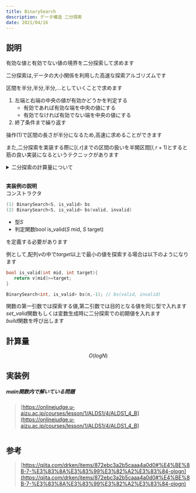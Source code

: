 ```yaml
---
title: BinarySearch
description: データ構造 二分探索
date: 2021/04/16
---
```


## 説明
有効な値と有効でない値の境界を二分探索して求めます  


二分探索は,データの大小関係を利用した高速な探索アルゴリズムです

区間を半分,半分,半分,...としていくことで求めます  
1. 左端と右端の中央の値が有効かどうかを判定する  
   - 有効であれば有効な端を中央の値にする  
   - 有効でなければ有効でない端を中央の値にする  
2. 終了条件まで繰り返す

操作(1)で区間の長さが半分になるため,高速に求めることができます

また,二分探索を実装する際に$[l, r]$までの区間の扱いを半開区間$[l, r+1)$とすると筋の良い実装になるというテクニックがあります

<details><summary>二分探索の計算量について</summary>

二分探索の計算量は$O(logN)$です

<br>

**なぜlogが出てくるのか**  
これは長さ$N$の区間を$\frac{1}{2}$倍,$\frac{1}{2}$倍,$\frac{1}{2}$倍...としていくときに$1$になるまで$\frac{1}{2}$倍する回数が $logN$回くらいだからです

<br>

**なんでlogN回くらいなのか**  
これは <u>$1$を$N$以上にするまでに何回$2$倍するか</u> と考えるとわかりやすくなると思います

$1$ → $2$ → $4$ → $8$ →...  
と$2$倍していくといずれ$N$を超えると思います

$$
2^{x} ≥ N
$$
となる$x$を求めたいです  
この$x$は$log$を使って求めることができます

<br>

<details><summary>logについて</summary>

$$
a^{b}= c
$$  

というときに$a$の なんちゃら 乗が$c$となるような$b$を求めるものです  
例えば$a=2$,$c=8$だったときに  
$$
2^b=8
$$
となるような$b$を$log$を使って求めることができます  
$$
b=log_{2}8
$$
といった感じです  
この場合の$b$は  
$$
b=log_{2}2^{3}
$$
$$
b=3 \times log_{2}2
$$
$$
b=3
$$
となって$b$が$3$と求まります  
</details>

<br>


$$
x ≥ log_{2}N
$$
つまり,$1$を$2$倍,$2$倍,$2$倍,...という操作を$log_2N$回行えば$N$を超える数になります  
計算量としては$log_2N$回なのですがわかりやすい形に整えるため,底の変換公式を利用します

$$
log_{2}N
$$
底の変換公式を使うと
$$
log_{2}N = {\frac{log_{e}N}{log_{e}2}}
log_{2}N = {\frac{1}{log_{e}2}\times log_{e}N}
$$

とすることができ,定数をくくりだせました

これで$1$を$N$が超えるまで$2$倍,$2$倍,$2$倍...としていったときの操作回数は$logN$回であることが分かったので,$N$を$\frac{1}{2}$倍,$\frac{1}{2}$倍,$\frac{1}{2}$倍...としていったときの操作回数も$logN$回です

</details>

<br>

**実装例の説明**  
コンストラクタ  
```cpp
(1) BinarySearch<S, is_valid> bs
(2) BinarySearch<S, is_valid> bs(valid, invalid)
```
- 型$S$
- 判定関数bool is_valid($S$ mid, $S$ target)

を定義する必要があります  

例として,配列$v$の中で$target$以上で最小の値を探索する場合は以下のようになります
```cpp
bool is_valid(int mid, int target){
   return v[mid]>=target;
}

BinarySearch<int, is_valid> bs(n,-1); // bs(valid, invalid)
```

関数の第一引数では探索する値,第二引数では目的となる値を同じ型で入れます  
$set\_valid$関数もしくは変数生成時に二分探索での初期値を入れます  
$build$関数を呼び出します

## 計算量
$$
O(logN)
$$

## 実装例

##### main関数内で解いている問題
> [https://onlinejudge.u-aizu.ac.jp/courses/lesson/1/ALDS1/4/ALDS1_4_B](https://onlinejudge.u-aizu.ac.jp/courses/lesson/1/ALDS1/4/ALDS1_4_B)

```cpp import=/assets/Library/data-structure/binarysearch.cpp
```

## 参考
> [https://qiita.com/drken/items/872ebc3a2b5caaa4a0d0#%E4%BE%8B-7-%E3%83%8A%E3%83%99%E3%82%A2%E3%83%84-ologn](https://qiita.com/drken/items/872ebc3a2b5caaa4a0d0#%E4%BE%8B-7-%E3%83%8A%E3%83%99%E3%82%A2%E3%83%84-ologn)
